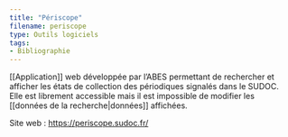```yaml
---
title: "Périscope"
filename: periscope
type: Outils logiciels
tags:
- Bibliographie
---
```


[[Application]] web développée par l’ABES permettant de rechercher et afficher les états de collection des périodiques signalés dans le SUDOC. Elle est librement accessible mais il est impossible de modifier les [[données de la recherche|données]] affichées.

Site web : <https://periscope.sudoc.fr/>


